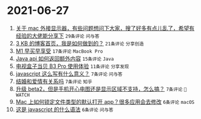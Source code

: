 # 2021-06-27

1. [关于 mac 外接显示器，有些问题想问下大家，搜了好多有点儿乱了，希望有经验的大佬能分享下](https://www.v2ex.com/t/786015) `29条评论` `问与答`
1. [3 KB 的博客首页，我是如何做到的？](https://www.v2ex.com/t/786028) `21条评论` `分享创造`
1. [M1 早买早享受](https://www.v2ex.com/t/786045) `17条评论` `MacBook Pro`
1. [Java api 如何返回额外内容](https://www.v2ex.com/t/786021) `15条评论` `Java`
1. [电视盒子当贝 B3 Pro 使用体验](https://www.v2ex.com/t/786036) `11条评论` `分享发现`
1. [javascript 这么写有什么意义？](https://www.v2ex.com/t/786051) `7条评论` `问与答`
1. [结婚和爱情有关系吗](https://www.v2ex.com/t/786038) `7条评论` `知乎`
1. [升级 beta2，但是手机开心电图还是显示区域不支持，怎么搞？](https://www.v2ex.com/t/786012) `7条评论` ` WATCH`
1. [Mac 上如何锁定文件类型的默认打开 app？很多应用会去修改](https://www.v2ex.com/t/786031) `6条评论` `macOS`
1. [这是 javascript 的什么语法](https://www.v2ex.com/t/786022) `6条评论` `问与答`
